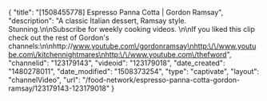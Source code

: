 {
    "title": "[1508455778] Espresso Panna Cotta | Gordon Ramsay",
    "description": "A classic Italian dessert, Ramsay style. Stunning.\n\nSubscribe for weekly cooking videos. \n\nIf you liked this clip check out the rest of Gordon's channels:\n\nhttp:\/\/www.youtube.com\/gordonramsay\nhttp:\/\/www.youtube.com\/kitchennightmares\nhttp:\/\/www.youtube.com\/thefword",
    "channelid": "123179143",
    "videoid": "123179018",
    "date_created": "1480278011",
    "date_modified": "1508373254",
    "type": "captivate",
    "layout": "channelVideo",
    "url": "\/food-network\/espresso-panna-cotta-gordon-ramsay\/123179143-123179018"
}